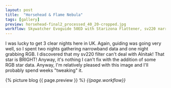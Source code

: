 ```yaml
---
layout: post
title:  "Horsehead & Flame Nebula"
tags: [gallery]
preview: horsehead-final2_processed_40_20-cropped.jpg
workflow: Skywatcher Evoguide 50ED with Starizona Flattener, sv220 narrowband filter, Risingcam IMX585 in HDR mode, guided, ~5hrs of data
---
```

I was lucky to get 3 clear nights here in UK. Again, guiding was going very well, so I spent two nights gathering narrowband data and one night grabbing RGB. I discovered that my sv220 filter can't deal with Alnitak! That star is BRIGHT! Anyway, it's nothing I can't fix with the addition of some RGB star data. Anyway, I'm relatively pleased with this image and I'll probably spend weeks "tweaking" it.

{% picture blog {{ page.preview }} %}
_{{page.workflow}}_
